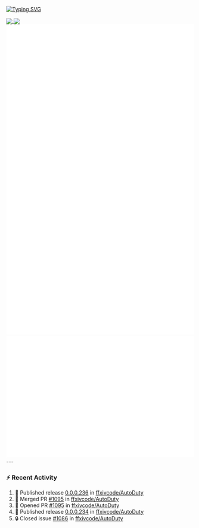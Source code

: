 [![Typing SVG](https://readme-typing-svg.demolab.com?font=Fira+Code&duration=1000&pause=1000&multiline=true&repeat=false&width=435&lines=Simon+Latusek+%7C+Gameplay+Engineer)](https://git.io/typing-svg)

<a href="https://github.com/anuraghazra/github-readme-stats">
  <img height=200 align="center" src="https://github-readme-stats.vercel.app/api?username=erdelf&theme=radical" />
</a>
<a href="https://github.com/anuraghazra/convoychat">
  <img height=200 align="center" src="https://streak-stats.demolab.com?user=erdelf&theme=radical&mode=weekly" />
</a>

<picture>
  <img src="/github-metrics.svg" alt="Metrics">
</picture>

<picture>
  <img src="/github-metrics-achievements.svg" alt="Achievements">
</picture>
---

### :zap: Recent Activity
<!--START_SECTION:activity-->
1. 🚀 Published release [0.0.0.236](https://github.com/ffxivcode/AutoDuty/releases/tag/0.0.0.236) in [ffxivcode/AutoDuty](https://github.com/ffxivcode/AutoDuty)
2. 🎉 Merged PR [#1095](https://github.com/ffxivcode/AutoDuty/pull/1095) in [ffxivcode/AutoDuty](https://github.com/ffxivcode/AutoDuty)
3. 💪 Opened PR [#1095](https://github.com/ffxivcode/AutoDuty/pull/1095) in [ffxivcode/AutoDuty](https://github.com/ffxivcode/AutoDuty)
4. 🚀 Published release [0.0.0.234](https://github.com/ffxivcode/AutoDuty/releases/tag/0.0.0.234) in [ffxivcode/AutoDuty](https://github.com/ffxivcode/AutoDuty)
5. 🔒 Closed issue [#1086](https://github.com/ffxivcode/AutoDuty/issues/1086) in [ffxivcode/AutoDuty](https://github.com/ffxivcode/AutoDuty)
<!--END_SECTION:activity-->

<!--
**erdelf/erdelf** is a ✨ _special_ ✨ repository because its `README.md` (this file) appears on your GitHub profile.

Here are some ideas to get you started:

- 🔭 I’m currently working on ...
- 🌱 I’m currently learning ...
- 👯 I’m looking to collaborate on ...
- 🤔 I’m looking for help with ...
- 💬 Ask me about ...
- 📫 How to reach me: ...
- 😄 Pronouns: ...
- ⚡ Fun fact: ...
-->
